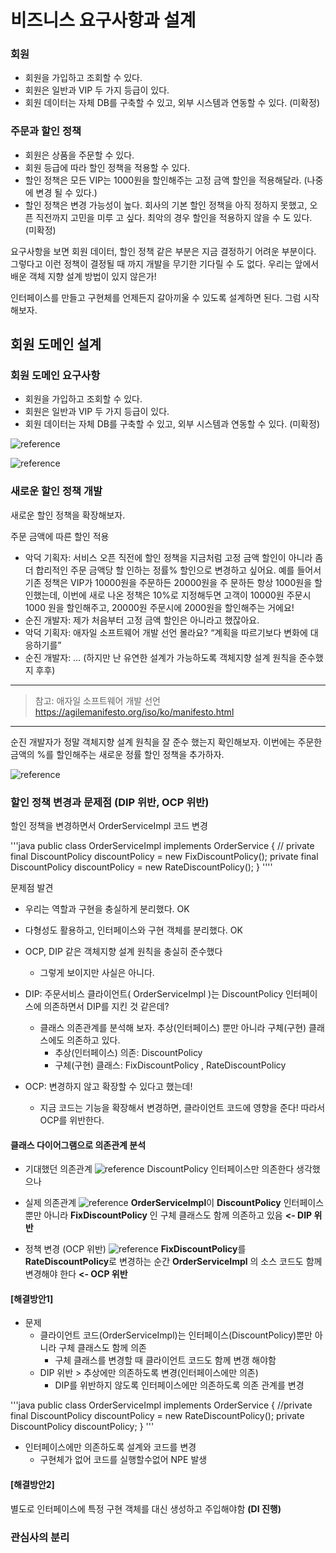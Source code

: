 # 비즈니스 요구사항과 설계
### 회원
 - 회원을 가입하고 조회할 수 있다.
 - 회원은 일반과 VIP 두 가지 등급이 있다.
 - 회원 데이터는 자체 DB를 구축할 수 있고, 외부 시스템과 연동할 수 있다. (미확정)

### 주문과 할인 정책
 - 회원은 상품을 주문할 수 있다.
 - 회원 등급에 따라 할인 정책을 적용할 수 있다.
 - 할인 정책은 모든 VIP는 1000원을 할인해주는 고정 금액 할인을 적용해달라. (나중에 변경 될 수 있다.)
 - 할인 정책은 변경 가능성이 높다. 회사의 기본 할인 정책을 아직 정하지 못했고, 오픈 직전까지 고민을 미루
고 싶다. 최악의 경우 할인을 적용하지 않을 수 도 있다. (미확정)

요구사항을 보면 회원 데이터, 할인 정책 같은 부분은 지금 결정하기 어려운 부분이다. 그렇다고 이런 정책이 결정될 때
까지 개발을 무기한 기다릴 수 도 없다. 우리는 앞에서 배운 객체 지향 설계 방법이 있지 않은가!

인터페이스를 만들고 구현체를 언제든지 갈아끼울 수 있도록 설계하면 된다. 그럼 시작해보자.

## 회원 도메인 설계

### 회원 도메인 요구사항
 - 회원을 가입하고 조회할 수 있다.
 - 회원은 일반과 VIP 두 가지 등급이 있다.
 - 회원 데이터는 자체 DB를 구축할 수 있고, 외부 시스템과 연동할 수 있다. (미확정)

![reference](referenceImg/reference.png)

![reference](referenceImg/reference2.png)

### 새로운 할인 정책 개발
새로운 할인 정책을 확장해보자.

주문 금액에 따른 할인 적용

- 악덕 기획자: 서비스 오픈 직전에 할인 정책을 지금처럼 고정 금액 할인이 아니라 좀 더 합리적인 주문 금액당 할
인하는 정률% 할인으로 변경하고 싶어요. 예를 들어서 기존 정책은 VIP가 10000원을 주문하든 20000원을 주
문하든 항상 1000원을 할인했는데, 이번에 새로 나온 정책은 10%로 지정해두면 고객이 10000원 주문시 1000
원을 할인해주고, 20000원 주문시에 2000원을 할인해주는 거에요!
- 순진 개발자: 제가 처음부터 고정 금액 할인은 아니라고 했잖아요.
- 악덕 기획자: 애자일 소프트웨어 개발 선언 몰라요? “계획을 따르기보다 변화에 대응하기를”
- 순진 개발자: … (하지만 난 유연한 설계가 가능하도록 객체지향 설계 원칙을 준수했지 후후)

- - -
> 참고: 애자일 소프트웨어 개발 선언 https://agilemanifesto.org/iso/ko/manifesto.html
- - -

순진 개발자가 정말 객체지향 설계 원칙을 잘 준수 했는지 확인해보자. 이번에는 주문한 금액의 %를 할인해주는 새로운
정률 할인 정책을 추가하자.

![reference](referenceImg/reference3.png)

### 할인 정책 변경과 문제점 (DIP 위반, OCP 위반)

할인 정책을 변경하면서 OrderServiceImpl 코드 변경

'''java
public class OrderServiceImpl implements OrderService {
// private final DiscountPolicy discountPolicy = new FixDiscountPolicy();
private final DiscountPolicy discountPolicy = new RateDiscountPolicy();
}
''''

문제점 발견

- 우리는 역할과 구현을 충실하게 분리했다. OK 
- 다형성도 활용하고, 인터페이스와 구현 객체를 분리했다. OK
- OCP, DIP 같은 객체지향 설계 원칙을 충실히 준수했다
  * 그렇게 보이지만 사실은 아니다.
  
- DIP: 주문서비스 클라이언트( OrderServiceImpl )는 DiscountPolicy 인터페이스에 의존하면서 DIP를
 지킨 것 같은데?
  * 클래스 의존관계를 분석해 보자. 추상(인터페이스) 뿐만 아니라 구체(구현) 클래스에도 의존하고 있다.
    * 추상(인터페이스) 의존: DiscountPolicy
    * 구체(구현) 클래스: FixDiscountPolicy , RateDiscountPolicy
- OCP: 변경하지 않고 확장할 수 있다고 했는데!
  * 지금 코드는 기능을 확장해서 변경하면, 클라이언트 코드에 영향을 준다! 따라서 OCP를 위반한다.

#### 클래스 다이어그램으로 의존관계 분석
- 기대했던 의존관계
  ![reference](referenceImg/reference4.png)
DiscountPolicy 인터페이스만 의존한다 생각했으나


- 실제 의존관계
  ![reference](referenceImg/reference5.png)
**OrderServiceImpl**이 **DiscountPolicy** 인터페이스 뿐만 아니라 **FixDiscountPolicy** 인 구체 클래스도 함께 의존하고 있음 **<- DIP 위반**

* 정책 변경 (OCP 위반)
  ![reference](referenceImg/reference6.png)
**FixDiscountPolicy**를 **RateDiscountPolicy**로 변경하는 순간 **OrderServiceImpl** 의 소스 코드도 함께 변경해야 한다 **<- OCP 위반**
  

#### [해결방안1]
* 문제
    * 클라이언트 코드(OrderServiceImpl)는 인터페이스(DiscountPolicy)뿐만 아니라 구체 클래스도 함께 의존
        * 구체 클래스를 변경할 때 클라이언트 코드도 함께 변갱 해야함
    * DIP 위반 > 추상에만 의존하도록 변경(인터페이스에만 의존)
      * DIP를 위반하지 않도록 인터페이스에만 의존하도록 의존 관계를 변경


'''java
public class OrderServiceImpl implements OrderService {
//private final DiscountPolicy discountPolicy = new RateDiscountPolicy();
private DiscountPolicy discountPolicy;
}
'''
* 인터페이스에만 의존하도록 설계와 코드를 변경
    * 구현체가 없어 코드를 실행할수없어 NPE 발생

#### [해결방안2]
별도로 인터페이스에 특정 구현 객체를 대신 생성하고 주입해야함 **(DI 진행)**

### 관심사의 분리

